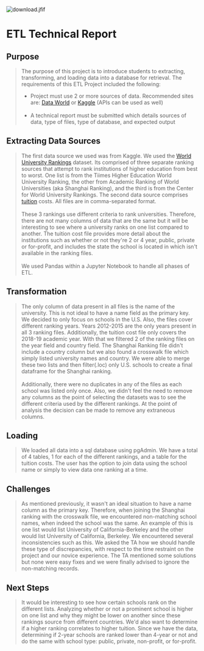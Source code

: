 ![download.jfif](attachment:download.jfif)
# ETL Technical Report
## Purpose
<blockquote>The purpose of this project is to introduce students to extracting, transforming, and loading data into a database for retrieval. The requirements of this ETL Project included the following:
<br>
<ul>
    <li> Project must use 2 or more sources of data. Recommended sites are: <a href="https://data.world/">Data World</a> or <a href="https://www.kaggle.com/">Kaggle</a> (APIs can be used as well)</li><br>
    <li> A technical report must be submitted which details sources of data, type of files, type of database, and expected output</li>
</ul>
</blockquote>

## Extracting Data Sources
<blockquote>The first data source we used was from Kaggle. We used the <a href="https://www.kaggle.com/mylesoneill/world-university-rankings">World University Rankings</a> dataset. Its comprised of three separate ranking sources that attempt to rank institutions of higher education from best to worst. One list is from the Tiimes Higher Education World University Ranking, the other from Academic Ranking of World Universities (aka Shanghai Ranking), and the third is from the Center for World University Rankings. The second data source comprises <a href="https://www.kaggle.com/jessemostipak/college-tuition-diversity-and-pay?select=tuition_cost.csv">tuition</a> costs. All files are in comma-separated format.
<br>
<br>
These 3 rankings use different criteria to rank universities. Therefore, there are not many columns of data that are the same but it will be interesting to see where a university ranks on one list compared to another. The tuition cost file provides more detail about the institutions such as whether or not they're 2 or 4 year, public, private or for-profit, and includes the state the school is located in which isn't available in the ranking files.
<br>
<br>
We used Pandas within a Jupyter Notebook to handle all phases of ETL.
</blockquote>

## Transformation
<blockquote>The only column of data present in all files is the name of the university. This is not ideal to have a name field as the primary key. We decided to only focus on schools in the U.S. Also, the files cover different ranking years. Years 2012-2015 are the only years present in all 3 ranking files. Additionally, the tuition cost file only covers the 2018-19 academic year. With that we filtered 2 of the ranking files on the year field and country field. The Shanghai Ranking file didn't include a country column but we also found a crosswalk file which simply listed university names and country. We were able to merge these two lists and then filter(.loc) only U.S. schools to create a final dataframe for the Shanghai ranking.
<br>
<br>
Additionally, there were no duplicates in any of the files as each school was listed only once. Also, we didn't feel the need to remove any columns as the point of selecting the datasets was to see the different criteria used by the different rankings. At the point of analysis the decision can be made to remove any extraneous columns.
</blockquote>

## Loading
<blockquote>We loaded all data into a sql database using pgAdmin. We have a total of 4 tables, 1 for each of the different rankings, and a table for the tuition costs. The user has the option to join data using the school name or simply to view data one ranking at a time.</blockquote>

## Challenges

<blockquote>As mentioned previously, it wasn't an ideal situation to have a name column as the primary key. Therefore, when joining the Shanghai ranking with the crosswalk file, we encountered non-matching school names, when indeed the school was the same. An example of this is one list would list University of California-Berkeley and the other would list University of California, Berkeley. We encountered several inconsistencies such as this. We asked the TA how we should handle these type of discrepancies, with respect to the time restraint on the project and our novice experience. The TA mentioned some solutions but none were easy fixes and we were finally advised to ignore the non-matching records.</blockquote>

## Next Steps
<blockquote>It would be interesting to see how certain schools rank on the different lists. Analyzing whether or not a prominent school is higher on one list and why they might be lower on another since these rankings source from different countries. We'd also want to determine if a higher ranking correlates to higher tuition. Since we have the data, determining if 2-year schools are ranked lower than 4-year or not and do the same with school type: public, private, non-profit, or for-profit.</blockquote>


